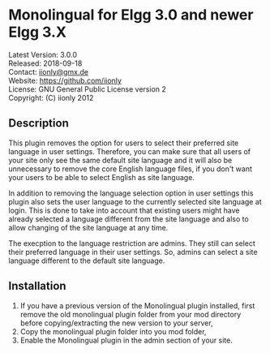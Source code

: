 Monolingual for Elgg 3.0 and newer Elgg 3.X
===========================================

Latest Version: 3.0.0  
Released: 2018-09-18  
Contact: iionly@gmx.de  
Website: https://github.com/iionly  
License: GNU General Public License version 2  
Copyright: (C) iionly 2012


Description
-----------

This plugin removes the option for users to select their preferred site language in user settings. Therefore, you can make sure that all users of your site only see the same default site language and it will also be unnecessary to remove the core English language files, if you don't want your users to be able to select English as site language.

In addition to removing the language selection option in user settings this plugin also sets the user language to the currently selected site language at login. This is done to take into account that existing users might have already selected a language different from the site language and also to allow changing of the site language at any time.

The execption to the language restriction are admins. They still can select their preferred language in their user settings. So, admins can select a site language different to the default site language.


Installation
------------

1. If you have a previous version of the Monolingual plugin installed, first remove the old monolingual plugin folder from your mod directory before copying/extracting the new version to your server,
2. Copy the monolingual plugin folder into you mod folder,
3. Enable the Monolingual plugin in the admin section of your site.
